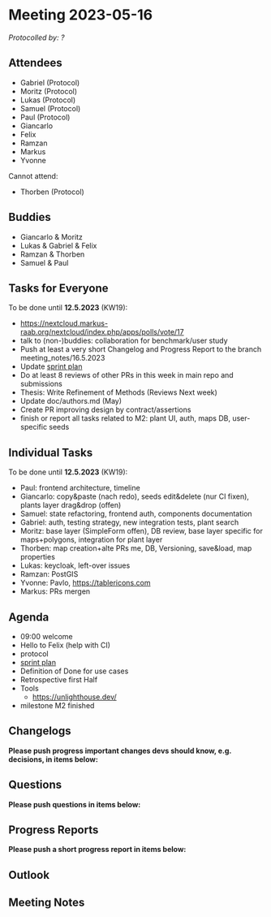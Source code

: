 # Meeting 2023-05-16

_Protocolled by: ?_

## Attendees

- Gabriel (Protocol)
- Moritz (Protocol)
- Lukas (Protocol)
- Samuel (Protocol)
- Paul (Protocol)
- Giancarlo
- Felix
- Ramzan
- Markus
- Yvonne

Cannot attend:

- Thorben (Protocol)

## Buddies

- Giancarlo & Moritz
- Lukas & Gabriel & Felix
- Ramzan & Thorben
- Samuel & Paul

## Tasks for Everyone

To be done until **12.5.2023** (KW19):

- https://nextcloud.markus-raab.org/nextcloud/index.php/apps/polls/vote/17
- talk to (non-)buddies: collaboration for benchmark/user study
- Push at least a very short Changelog and Progress Report to the branch meeting_notes/16.5.2023
- Update [sprint plan](https://github.com/orgs/ElektraInitiative/projects/4/)
- Do at least 8 reviews of other PRs in this week in main repo and submissions
- Thesis: Write Refinement of Methods (Reviews Next week)
- Update doc/authors.md (May)
- Create PR improving design by contract/assertions
- finish or report all tasks related to M2: plant UI, auth, maps DB, user-specific seeds

## Individual Tasks

To be done until **12.5.2023** (KW19):

- Paul: frontend architecture, timeline
- Giancarlo: copy&paste (nach redo), seeds edit&delete (nur CI fixen), plants layer drag&drop (offen)
- Samuel: state refactoring, frontend auth, components documentation
- Gabriel: auth, testing strategy, new integration tests, plant search
- Moritz: base layer (SimpleForm offen), DB review, base layer specific for maps+polygons, integration for plant layer
- Thorben: map creation+alte PRs me, DB, Versioning, save&load, map properties
- Lukas: keycloak, left-over issues
- Ramzan: PostGIS
- Yvonne: Pavlo, https://tablericons.com
- Markus: PRs mergen

## Agenda

- 09:00 welcome
- Hello to Felix (help with CI)
- protocol
- [sprint plan](https://github.com/orgs/ElektraInitiative/projects/4/)
- Definition of Done for use cases
- Retrospective first Half
- Tools
  - https://unlighthouse.dev/
- milestone M2 finished

## Changelogs

**Please push progress important changes devs should know, e.g. decisions, in items below:**

## Questions

**Please push questions in items below:**

## Progress Reports

**Please push a short progress report in items below:**

## Outlook

## Meeting Notes
